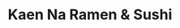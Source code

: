 ---
layout: place
title: Kaen Na Ramen & Sushi
permalink: /california/visalia/kaen-na-ramen-sushi.html
stateAbbr: CA
stateName: California
cityName: Visalia
seo:
  type: restaurant
  links: https://www.kaennaramennsushi.com/
place_id: ChIJlwda5lYplYARVinxirgdEoE
photos:
  - name: >-
      places/ChIJlwda5lYplYARVinxirgdEoE/photos/AeeoHcLN6sj-nsRC4VUjMBdzlRPE-7SL-Lcw_g5uSQ4JR3lNZHZL4dnd9UOjK8oYrJkGdXMSfpBULPu20sRsSezuonrhAqx4y7rKgad9Ua47siuLaykh19Zlh00av7TLxqxD7oZRqbxCC8LjFAA64tACBz_TKclPWHFvGTB1jhYmH42uAG6u0_mPLEKZUqO20T-8hn_7mm4yBi6o3rrEgJiVgTchPPEr3iPGvu2u4I0DbU1KB0UcLz02MPvlhVVI06GoHBsWqfb9anMyTxFQwqIqTFR97-EnOVwP0Ju40W6Cyavduw
    widthPx: 4032
    heightPx: 3024
    authorAttributions:
      - displayName: Kaen Na Ramen & Sushi
        uri: https://maps.google.com/maps/contrib/103428807692980802258
        photoUri: >-
          https://lh3.googleusercontent.com/a-/ALV-UjXwYu7vJZS48bzp70LvfcAwSGH8tlan1UIIl-vjvTv5o5JNsZI=s100-p-k-no-mo
    flagContentUri: >-
      https://www.google.com/local/imagery/report/?cb_client=maps_api_places.places_api&image_key=!1e10!2sAF1QipPMexkbuN9emKCJE1rxyR9eR3voZOnQK_Rsn-Vr&hl=en-US
    googleMapsUri: >-
      https://www.google.com/maps/place//data=!3m4!1e2!3m2!1sAF1QipPMexkbuN9emKCJE1rxyR9eR3voZOnQK_Rsn-Vr!2e10!4m2!3m1!1s0x80952956e65a0797:0x81121db88af12956
  - name: >-
      places/ChIJlwda5lYplYARVinxirgdEoE/photos/AeeoHcLIBoRcQBZ3KL5PQ40cN6d39QB90q_6NzALTkL4mrVpCPlOW-xXQ34an8l9Ex5mfB0z-i5mLEFKuSpN2b6Ysez2aj43wAQL_J9MqJpDo1RbA9c6MIP2zUN_f3j7ei2Atdro6KaWAkUT3ZNSQcZxMo7ss97rhSqQktQXzcXO6myb4X8VXIvfeZCZ9WnQe8A-0z4GvwzW0511CAsT_YDfMuP1mxvMoXBqXLYDj72U7KEn8uszX2E9KYMc0f6Dvotip8FT2Z1r24oLjxy4_ozduxvX-QK2QYjCTeLoJilQgHscxg
    widthPx: 3024
    heightPx: 4032
    authorAttributions:
      - displayName: Kaen Na Ramen & Sushi
        uri: https://maps.google.com/maps/contrib/103428807692980802258
        photoUri: >-
          https://lh3.googleusercontent.com/a-/ALV-UjXwYu7vJZS48bzp70LvfcAwSGH8tlan1UIIl-vjvTv5o5JNsZI=s100-p-k-no-mo
    flagContentUri: >-
      https://www.google.com/local/imagery/report/?cb_client=maps_api_places.places_api&image_key=!1e10!2sAF1QipNI5BdPuPBhWDPJmiZSSw1AZiEakVjqoJZNtekp&hl=en-US
    googleMapsUri: >-
      https://www.google.com/maps/place//data=!3m4!1e2!3m2!1sAF1QipNI5BdPuPBhWDPJmiZSSw1AZiEakVjqoJZNtekp!2e10!4m2!3m1!1s0x80952956e65a0797:0x81121db88af12956
  - name: >-
      places/ChIJlwda5lYplYARVinxirgdEoE/photos/AeeoHcIOlbQFi2SmwtimqIlwC9B8Butp0mqETRB_DznA9YVQH9XQFP3qoFmnEdiFmrAMZ5_f2m02W8YVhHR25FZgntuR9XM8zoTrnG36jA7vZpE3zSu335hi_tQDbw7kasDcJlPElqX2tEZduZzihr9Pgsi4LhREhkt65FMFAHSU47Bt0CHr8beMkbfG8Nt-FZ3uUfQ7u55I0AVpbi5nNfYyXDiIEu2ggk4bsZGpN9KSuzSeZtHeWtSNhpaD0hyigcmqETkblgEhuf7QWj46n5hhJprQ5TQa2bFeycAEBkXsimLAVNJiHuLZSnPWgqyH-i352eFgBD8j0HlrcjWKu2f1QMxiVeJX0duWhdBAVfq7gZJee0lwJQPWbcPZRjtBk3hfjrHaEZUGPkjxEAnOfwaz4bNdQLbEe7kgOTcsMRrq27RgVsqf
    widthPx: 3024
    heightPx: 4032
    authorAttributions:
      - displayName: Jeff
        uri: https://maps.google.com/maps/contrib/112248085949883694345
        photoUri: >-
          https://lh3.googleusercontent.com/a-/ALV-UjW57fJ5OFjryRrzHDYASOgIEL_FCyXWqRjbEOxqg5ok88sBA4gV=s100-p-k-no-mo
    flagContentUri: >-
      https://www.google.com/local/imagery/report/?cb_client=maps_api_places.places_api&image_key=!1e10!2sCIHM0ogKEICAgIDL3pSIoAE&hl=en-US
    googleMapsUri: >-
      https://www.google.com/maps/place//data=!3m4!1e2!3m2!1sCIHM0ogKEICAgIDL3pSIoAE!2e10!4m2!3m1!1s0x80952956e65a0797:0x81121db88af12956
  - name: >-
      places/ChIJlwda5lYplYARVinxirgdEoE/photos/AeeoHcLL--orbA9VcXdZloYPQkSrdtIKYEez-uKNkwY7buQ1JnCsFWLtlOrErOcEFnil6i0Z_K1QJ1PaTEbUWSU9dYGzdcY1h2wERDQq9yVkk-xOBfOqD0M4LCh-VZM5Zm2ZgQHBu8hEbkwkpWYkSez2751mS_CWKlLzvN39VbMeYw6_yCfUfEgJG_7vRC9wXXh-QXmEwtWHhbglJ7TI8x0EAI7nVzq2CSPtQZaJdgrboMKPYeZZFF1lItD3dvqdQ6eScr8wo-E6gjEbtJRoRpfBq5YtCPAufaPPNIEzph3EO-4vu76oKR9FyF7BPgHtFKmey-IYD_WQSnB-Q7SxsopPWEAH6NRzweUP8Ombamfwinu1M8Cii4BPXG42nvXhachoC2-OkM-G57Jnh3v52jqNT1zbG8GILWqOgvNBPbdOylaASzA5
    widthPx: 3024
    heightPx: 4032
    authorAttributions:
      - displayName: Jeff
        uri: https://maps.google.com/maps/contrib/112248085949883694345
        photoUri: >-
          https://lh3.googleusercontent.com/a-/ALV-UjW57fJ5OFjryRrzHDYASOgIEL_FCyXWqRjbEOxqg5ok88sBA4gV=s100-p-k-no-mo
    flagContentUri: >-
      https://www.google.com/local/imagery/report/?cb_client=maps_api_places.places_api&image_key=!1e10!2sCIHM0ogKEICAgIDL3pSI4AE&hl=en-US
    googleMapsUri: >-
      https://www.google.com/maps/place//data=!3m4!1e2!3m2!1sCIHM0ogKEICAgIDL3pSI4AE!2e10!4m2!3m1!1s0x80952956e65a0797:0x81121db88af12956
  - name: >-
      places/ChIJlwda5lYplYARVinxirgdEoE/photos/AeeoHcLD9OL4qTmtnfDklZN3kzTyzv0tSz0tSYxksQdC7yPjRSRxvibMhTYLkI3p-xDm2WuOyBbf4Qdp46JSL3pt10lU7RLLgnPYHzXyHTr0uLqmNoQrZmbQtnUDeTFnBukMLeYlfn_qGgaHrzdJk0clmUnAhVnFnzhXlUlc-A5HLLLhSJADHjY89uA-oOUAm8C-mGeBDO74WqDMb8JBezmPxl6FoquivckbZcbA8mckyf1UNLYBrouCIUWOok0nxMMcOG3VBkgAxKH-WmqhhJ2LQTVwWLJgXYuKAMUvKNx8A_uACsxAqJyY58n3_9h3Q8W3xV2jACfwbA-1wgpfp8uU4_XxHSfGIwUhO8ShRxSGJomqhEdjuu_WMCE_GlPglXKYgLyuGE9ANaKqTAEuvAf8Igey-khunX5yOoq_yhK79fg
    widthPx: 3000
    heightPx: 4000
    authorAttributions:
      - displayName: Liss
        uri: https://maps.google.com/maps/contrib/105795711252847729077
        photoUri: >-
          https://lh3.googleusercontent.com/a-/ALV-UjVvH6oAIjK8llUOHYqONEMCNuoygOMzvXeKIU07CQJOoeKuK2Aa8g=s100-p-k-no-mo
    flagContentUri: >-
      https://www.google.com/local/imagery/report/?cb_client=maps_api_places.places_api&image_key=!1e10!2sCIHM0ogKEICAgIDf6InoOA&hl=en-US
    googleMapsUri: >-
      https://www.google.com/maps/place//data=!3m4!1e2!3m2!1sCIHM0ogKEICAgIDf6InoOA!2e10!4m2!3m1!1s0x80952956e65a0797:0x81121db88af12956
  - name: >-
      places/ChIJlwda5lYplYARVinxirgdEoE/photos/AeeoHcJfmYMhRk3KIA6xyY4kDozl4Uq71yBauF00GoAN8dH7fWmWqD81htRi8Rn4U_XrYXiGuDdPZEEyIloeEUFo3NbUc4iDxpwEMYALEbeQKOUuNLAIgdKiJGVxdYxtJ9yhfI_HBgDnEgySzdNwyKfdsZLLb7tvTi_rdy_3CN9DBS6mo93JTp_SuWF7mkzpYMlXAviGNqnqaQp0CFHa9c3rNudFVfQId2mRtCOmamhQEyqI4F5U255uGU0Q5qEgGcw0uUnuG-ThCUM5cFLu77prYfLbu2-C87rWD0n5b-_9vd1GAkkFJPesB49LpNo0zN0ZmcS2q9woNzDa-zAcl4uYk2dNCHnF_1iNo7zdOE84XMbWEQpVXL_w47ZDbfcxVQodlBDwM_a4m37yqY9Gv2WfMiK-XG32IUTtvuxdUKWR3av6Ig
    widthPx: 4000
    heightPx: 3000
    authorAttributions:
      - displayName: Yer Vang
        uri: https://maps.google.com/maps/contrib/103465827794123694361
        photoUri: >-
          https://lh3.googleusercontent.com/a-/ALV-UjX6zetARfr8j8Ik_mqN4O6r44ElOPwuqy5LTYyc0MpwW0D-S4LL=s100-p-k-no-mo
    flagContentUri: >-
      https://www.google.com/local/imagery/report/?cb_client=maps_api_places.places_api&image_key=!1e10!2sCIHM0ogKEICAgICNgtfIJQ&hl=en-US
    googleMapsUri: >-
      https://www.google.com/maps/place//data=!3m4!1e2!3m2!1sCIHM0ogKEICAgICNgtfIJQ!2e10!4m2!3m1!1s0x80952956e65a0797:0x81121db88af12956
  - name: >-
      places/ChIJlwda5lYplYARVinxirgdEoE/photos/AeeoHcK0IBA2lBqKzjf3i5D2Xr_etVtHRnZudbpHHjPKUe0ydmUm-5MBxJ2LE_wGVvgyr7YjGJSvlY1lr92D3U0f9SNon8_5xr56jcGBsG2pj4scMQlcfsIn_xyHCHtLza002dHIGTb76G0EVKMIdUuGeb_ZOsDHp1aRXZj6O-63EqxkdWH8ktXoq1yBBuyj-HhcfGkratu0eAlPA1qvNI_Sf7WjKNyNTHb7-JtCq4X_q22GjWnLbu9A8E4BRGvxBDt0uk5uIgbm66pK7wLeXlfrKqgnJm0mjjHXPRcsfOBAFSauNQ
    widthPx: 3024
    heightPx: 4032
    authorAttributions:
      - displayName: Kaen Na Ramen & Sushi
        uri: https://maps.google.com/maps/contrib/103428807692980802258
        photoUri: >-
          https://lh3.googleusercontent.com/a-/ALV-UjXwYu7vJZS48bzp70LvfcAwSGH8tlan1UIIl-vjvTv5o5JNsZI=s100-p-k-no-mo
    flagContentUri: >-
      https://www.google.com/local/imagery/report/?cb_client=maps_api_places.places_api&image_key=!1e10!2sAF1QipM5H1jOiZhfW4LR-WaQNpD_hcA8XoWAR-oBTrct&hl=en-US
    googleMapsUri: >-
      https://www.google.com/maps/place//data=!3m4!1e2!3m2!1sAF1QipM5H1jOiZhfW4LR-WaQNpD_hcA8XoWAR-oBTrct!2e10!4m2!3m1!1s0x80952956e65a0797:0x81121db88af12956
  - name: >-
      places/ChIJlwda5lYplYARVinxirgdEoE/photos/AeeoHcIsZkzh9BcBs6YF0pS-gVDje2CC2BKUQC8n7tM0gQlBFfTg75-hIRx8-h8RAaoNxkx3q9Vb6BSVA-Gjoi6gMSadPkFcGPheIWN1xGZ4wZfTG22iiM8boBJsaYSBH-HS2lSQf5a6GCUj98-zu73ScjJ4fibAERuJ4GYxxpSE9-bvajreDk41ycLkUnfhkOOD-l5EuD0oscYPLyptTQVtAkLz8y-FAa5w41ec4-e_Qc5-zlYHGsgwxuISl8pBZ-2m46O4scmeUMJQ0YT9jM1xjxOoTgQILZe2MRYwfkBO1h0sFw
    widthPx: 4032
    heightPx: 3024
    authorAttributions:
      - displayName: Kaen Na Ramen & Sushi
        uri: https://maps.google.com/maps/contrib/103428807692980802258
        photoUri: >-
          https://lh3.googleusercontent.com/a-/ALV-UjXwYu7vJZS48bzp70LvfcAwSGH8tlan1UIIl-vjvTv5o5JNsZI=s100-p-k-no-mo
    flagContentUri: >-
      https://www.google.com/local/imagery/report/?cb_client=maps_api_places.places_api&image_key=!1e10!2sAF1QipPEfl0nXXImfPBlc32rWsUv6Y5cY4BxeBJalPr3&hl=en-US
    googleMapsUri: >-
      https://www.google.com/maps/place//data=!3m4!1e2!3m2!1sAF1QipPEfl0nXXImfPBlc32rWsUv6Y5cY4BxeBJalPr3!2e10!4m2!3m1!1s0x80952956e65a0797:0x81121db88af12956
  - name: >-
      places/ChIJlwda5lYplYARVinxirgdEoE/photos/AeeoHcLRZv_2ry2Cc_sMQ164dfdRRckTp5grqMmdm4DyCtRra3usptpqw9XT2BNF7x0bh69RTrNsVZCz896_W7aUCPHaUtXNK0UP5030xo7ubVjGD4XLkrDl9sQ3EvnlP4v9QC3UHDn_2aSB4bpox201jCtsw_D7Vp4qlY07mciTSLJjOnx-GHqy3DYjGfBXMD9ehZQKfXzZRM2o4CNYwhzUZlPbwgbEPcdmQJpOsPg_Cq-oIAieDRq3npmIOp255glbf2B9bQ5qDrW3kHb0PyVMZbX6fZCkB1TseoK-_l_x1dNUNvWOhWEBmZfwAyEgjW7px2xTIEZ03PfdmgbbNlVkkmYyDHS1dnE4Zl6wp_NXvNda3fCZc7Fs5sm0C1wXO0R-xzDMRX31RPSjsx1fTzI264xebvgGvozf0lBUJYEOZin7ug
    widthPx: 4032
    heightPx: 3024
    authorAttributions:
      - displayName: Jarrad Smith
        uri: https://maps.google.com/maps/contrib/113041017693188595981
        photoUri: >-
          https://lh3.googleusercontent.com/a/ACg8ocKnipVySjYxJXY8qhBUketJ-OYPqa_sDf7XaSPgqdiRHu9NjlE=s100-p-k-no-mo
    flagContentUri: >-
      https://www.google.com/local/imagery/report/?cb_client=maps_api_places.places_api&image_key=!1e10!2sCIHM0ogKEICAgIDh-8CLOw&hl=en-US
    googleMapsUri: >-
      https://www.google.com/maps/place//data=!3m4!1e2!3m2!1sCIHM0ogKEICAgIDh-8CLOw!2e10!4m2!3m1!1s0x80952956e65a0797:0x81121db88af12956
  - name: >-
      places/ChIJlwda5lYplYARVinxirgdEoE/photos/AeeoHcJZxU8ou3kdX-YlzB9bnXnmX1IzWRv1qO1i8Y7QDaxRapYTH2HdIweEw7NToC04T0JAEXDliY3o2TVlWlMM6MEUyY1ZBsHAJytoHVBw4dmFJBRgkjEGIomgwUxE0TzXeZ287ydmPWDRhn3ZA-npAh69qOPZR5k_aTfee5KlwuBnQxNbDA-OzsNmvZiAK7bRMKw02Md0FlsDxqUTyt__GlVGK_1qYOp3yDydRokQvTBI5p_vdhpy4OLp7B8LRecGuWL9V5dVS99a_fuBWVREm0dgxaXEB59UxVp4AfRUT5Cu9n_Dl7CouR2n4GqLpbtRRJEsWljAvkwx3-_N9z1o6HrhqlAmTIFRjsSJA22IPn-TKcM5-2Tyf02JKs_oacPCZUwBM9dvev6Oyi7xy6O64-M9L8yLxkxazUyp6DKEQoYu-w
    widthPx: 4032
    heightPx: 3024
    authorAttributions:
      - displayName: Malia Chow
        uri: https://maps.google.com/maps/contrib/116872493140378429354
        photoUri: >-
          https://lh3.googleusercontent.com/a-/ALV-UjUwP3y2JCe4xxABgWrpBBfoehHeqF-TmP2NOy_yZ-yxo1aogCg9=s100-p-k-no-mo
    flagContentUri: >-
      https://www.google.com/local/imagery/report/?cb_client=maps_api_places.places_api&image_key=!1e10!2sCIHM0ogKEICAgICG-IGeRQ&hl=en-US
    googleMapsUri: >-
      https://www.google.com/maps/place//data=!3m4!1e2!3m2!1sCIHM0ogKEICAgICG-IGeRQ!2e10!4m2!3m1!1s0x80952956e65a0797:0x81121db88af12956
address: 3109 W Noble Ave, Visalia, CA 93277, USA
street: 3109 W Noble Ave
city: Visalia
state: CA
zip: '93277'
country: USA
neighborhood: null
latitude: '36.326510'
longitude: '-119.326519'
accessibility_options:
  wheelchairAccessibleParking: true
  wheelchairAccessibleEntrance: true
  wheelchairAccessibleRestroom: true
  wheelchairAccessibleSeating: true
business_status: OPERATIONAL
name: Kaen Na Ramen & Sushi
google_maps_links:
  directionsUri: >-
    https://www.google.com/maps/dir//''/data=!4m7!4m6!1m1!4e2!1m2!1m1!1s0x80952956e65a0797:0x81121db88af12956!3e0
  placeUri: https://maps.google.com/?cid=9300528858915744086
  writeAReviewUri: >-
    https://www.google.com/maps/place//data=!4m3!3m2!1s0x80952956e65a0797:0x81121db88af12956!12e1
  reviewsUri: >-
    https://www.google.com/maps/place//data=!4m4!3m3!1s0x80952956e65a0797:0x81121db88af12956!9m1!1b1
  photosUri: >-
    https://www.google.com/maps/place//data=!4m3!3m2!1s0x80952956e65a0797:0x81121db88af12956!10e5
primary_type: Restaurant
opening_hours:
  regular: null
  current: null
secondary_opening_hours:
  regular:
    weekdayDescriptions: null
    type: null
  current:
    weekdayDescriptions: null
    type: null
phone: (559) 372-7023
price_level: PRICE_LEVEL_MODERATE
price_range: $10 &ndash; $20
rating: '4.7'
rating_count: 0
website: https://www.kaennaramennsushi.com/
description: >-
  Explore Kaen Na Ramen & Sushi in Visalia, CA$$$Kaen Na Ramen & Sushi in
  Visalia, California, provides a welcoming spot for enjoying fresh Japanese
  dishes in a laid-back setting. This restaurant specializes in flavorful ramen
  and creative sushi rolls, making it a go-to choice for anyone seeking
  authentic Asian-inspired meals in the area. With options like hearty broths
  and artfully prepared rolls, it's designed to cater to a variety of tastes
  while offering convenient accessibility features for all diners. The
  atmosphere emphasizes comfort and quality, perfect for a casual meal or
  gathering with friends, and it's easily one of the top sushi restaurants near
  me for those exploring local Japanese cuisine.
generative_summary: >-
  Explore Kaen Na Ramen & Sushi in Visalia, CA$$$Kaen Na Ramen & Sushi in
  Visalia, California, provides a welcoming spot for enjoying fresh Japanese
  dishes in a laid-back setting. This restaurant specializes in flavorful ramen
  and creative sushi rolls, making it a go-to choice for anyone seeking
  authentic Asian-inspired meals in the area. With options like hearty broths
  and artfully prepared rolls, it's designed to cater to a variety of tastes
  while offering convenient accessibility features for all diners. The
  atmosphere emphasizes comfort and quality, perfect for a casual meal or
  gathering with friends, and it's easily one of the top sushi restaurants near
  me for those exploring local Japanese cuisine.
generative_disclosure: Summarized by AI using the Grok-3-Mini model.
reviews:
  - name: >-
      places/ChIJlwda5lYplYARVinxirgdEoE/reviews/ChZDSUhNMG9nS0VJQ0FnSURmNklub0dBEAE
    relativePublishTimeDescription: 3 months ago
    rating: 5
    text:
      text: >-
        A hidden gem in Visalia. The Food was amazing. I would recommend making
        a reservation because this place gets packed.
      languageCode: en
    originalText:
      text: >-
        A hidden gem in Visalia. The Food was amazing. I would recommend making
        a reservation because this place gets packed.
      languageCode: en
    authorAttribution:
      displayName: Liss
      uri: https://www.google.com/maps/contrib/105795711252847729077/reviews
      photoUri: >-
        https://lh3.googleusercontent.com/a-/ALV-UjVvH6oAIjK8llUOHYqONEMCNuoygOMzvXeKIU07CQJOoeKuK2Aa8g=s128-c0x00000000-cc-rp-mo-ba4
    publishTime: '2025-01-05T05:11:56.813534Z'
    flagContentUri: >-
      https://www.google.com/local/review/rap/report?postId=ChZDSUhNMG9nS0VJQ0FnSURmNklub0dBEAE&d=17924085&t=1
    googleMapsUri: >-
      https://www.google.com/maps/reviews/data=!4m6!14m5!1m4!2m3!1sChZDSUhNMG9nS0VJQ0FnSURmNklub0dBEAE!2m1!1s0x80952956e65a0797:0x81121db88af12956
  - name: >-
      places/ChIJlwda5lYplYARVinxirgdEoE/reviews/ChZDSUhNMG9nS0VJQ0FnSUN4dk91cFF3EAE
    relativePublishTimeDescription: a month ago
    rating: 2
    text:
      text: >-
        2-15-25 This is an update❗️ service has went down waiting for a table
        and a couple just walks in front of us and she noticed us there before
        but gave them the table and it was a regular table their reservation
        tables has a placard on it this is how you get identified a reservation
        table and not a regular table tried also calling for a reservation for a
        table and no one have an answer for the last 20 minutes if this is going
        to be there common service then most like you were going to have to go
        somewhere else I will not stand for this been a while before I gave a 5
        out of five but it was well worth it we spend a total of $90 and every
        cent was worth it the pictures I'm putting up was very good I believe
        the soup could not use the corn cuz it would overpower it but overall
        taste the flavor of the food and I have travel to Nevada Arizona New
        Mexico Texas Eamon been to the Fresno volcano Style seafood Japanese
        style and I paid close to $235 and this place out beat that and don't
        forget to try the sake my favorite is the peach cold and I know it's
        usually serve hot but I like it cold
      languageCode: en
    originalText:
      text: >-
        2-15-25 This is an update❗️ service has went down waiting for a table
        and a couple just walks in front of us and she noticed us there before
        but gave them the table and it was a regular table their reservation
        tables has a placard on it this is how you get identified a reservation
        table and not a regular table tried also calling for a reservation for a
        table and no one have an answer for the last 20 minutes if this is going
        to be there common service then most like you were going to have to go
        somewhere else I will not stand for this been a while before I gave a 5
        out of five but it was well worth it we spend a total of $90 and every
        cent was worth it the pictures I'm putting up was very good I believe
        the soup could not use the corn cuz it would overpower it but overall
        taste the flavor of the food and I have travel to Nevada Arizona New
        Mexico Texas Eamon been to the Fresno volcano Style seafood Japanese
        style and I paid close to $235 and this place out beat that and don't
        forget to try the sake my favorite is the peach cold and I know it's
        usually serve hot but I like it cold
      languageCode: en
    authorAttribution:
      displayName: Brian Gutierrez
      uri: https://www.google.com/maps/contrib/110749165566516653458/reviews
      photoUri: >-
        https://lh3.googleusercontent.com/a-/ALV-UjWd6mVrrvFk26fgYQuATDzRC8x_nQDt1ER6Zmb_EawmUEJwV8dT7A=s128-c0x00000000-cc-rp-mo-ba4
    publishTime: '2025-02-16T02:25:46.920574Z'
    flagContentUri: >-
      https://www.google.com/local/review/rap/report?postId=ChZDSUhNMG9nS0VJQ0FnSUN4dk91cFF3EAE&d=17924085&t=1
    googleMapsUri: >-
      https://www.google.com/maps/reviews/data=!4m6!14m5!1m4!2m3!1sChZDSUhNMG9nS0VJQ0FnSUN4dk91cFF3EAE!2m1!1s0x80952956e65a0797:0x81121db88af12956
  - name: >-
      places/ChIJlwda5lYplYARVinxirgdEoE/reviews/ChZDSUhNMG9nS0VJQ0FnSUN0OExUMUh3EAE
    relativePublishTimeDescription: a year ago
    rating: 5
    text:
      text: >-
        Went with my partner and the food was pretty good! The broth was great,
        the noodles were thick, and the toppings hit the spot. I would only say
        that the egg could use being marinated and soft-boiled as opposed to
        simply hard-boiled, but that didn't dampen my appreciation of the yummy
        ramen. It hit the spot and I would 100% come back again when I'm in the
        area.
      languageCode: en
    originalText:
      text: >-
        Went with my partner and the food was pretty good! The broth was great,
        the noodles were thick, and the toppings hit the spot. I would only say
        that the egg could use being marinated and soft-boiled as opposed to
        simply hard-boiled, but that didn't dampen my appreciation of the yummy
        ramen. It hit the spot and I would 100% come back again when I'm in the
        area.
      languageCode: en
    authorAttribution:
      displayName: Hugo Lino
      uri: https://www.google.com/maps/contrib/100070829570695467975/reviews
      photoUri: >-
        https://lh3.googleusercontent.com/a-/ALV-UjW_asAxbewD0zOLN1gYdNJo-hz03BMITN7f4ZgAB7ChHdkiREpy=s128-c0x00000000-cc-rp-mo-ba4
    publishTime: '2024-01-28T07:36:59.498082Z'
    flagContentUri: >-
      https://www.google.com/local/review/rap/report?postId=ChZDSUhNMG9nS0VJQ0FnSUN0OExUMUh3EAE&d=17924085&t=1
    googleMapsUri: >-
      https://www.google.com/maps/reviews/data=!4m6!14m5!1m4!2m3!1sChZDSUhNMG9nS0VJQ0FnSUN0OExUMUh3EAE!2m1!1s0x80952956e65a0797:0x81121db88af12956
  - name: >-
      places/ChIJlwda5lYplYARVinxirgdEoE/reviews/ChZDSUhNMG9nS0VJQ0FnSURMM3BTSVFBEAE
    relativePublishTimeDescription: 9 months ago
    rating: 5
    text:
      text: >-
        Got sushi and Ramen. My wife and I both loved our ramen. The sushi was
        also so good. Everything was perfectly crafted. Was very busy and still
        the servers were attentive and so friendly.
      languageCode: en
    originalText:
      text: >-
        Got sushi and Ramen. My wife and I both loved our ramen. The sushi was
        also so good. Everything was perfectly crafted. Was very busy and still
        the servers were attentive and so friendly.
      languageCode: en
    authorAttribution:
      displayName: Jeff
      uri: https://www.google.com/maps/contrib/112248085949883694345/reviews
      photoUri: >-
        https://lh3.googleusercontent.com/a-/ALV-UjW57fJ5OFjryRrzHDYASOgIEL_FCyXWqRjbEOxqg5ok88sBA4gV=s128-c0x00000000-cc-rp-mo
    publishTime: '2024-06-28T00:26:11.565960Z'
    flagContentUri: >-
      https://www.google.com/local/review/rap/report?postId=ChZDSUhNMG9nS0VJQ0FnSURMM3BTSVFBEAE&d=17924085&t=1
    googleMapsUri: >-
      https://www.google.com/maps/reviews/data=!4m6!14m5!1m4!2m3!1sChZDSUhNMG9nS0VJQ0FnSURMM3BTSVFBEAE!2m1!1s0x80952956e65a0797:0x81121db88af12956
  - name: >-
      places/ChIJlwda5lYplYARVinxirgdEoE/reviews/ChdDSUhNMG9nS0VJQ0FnSUNUME5HXzFRRRAB
    relativePublishTimeDescription: 11 months ago
    rating: 5
    text:
      text: >-
        I really love their Ramen! It’s superrrrrrr flavorful and delicious! I
        also enjoy their sushi but I go here mainly for their Ramen. Pick up is
        SUPER fast. No long waiting. Overall I absolutely love their ramen. I
        give it a 5/5. My partner got a rice bowl and he gave it a 3/10…but hey
        this is my review not his🤣

        Customer service is great and staff is super friendly and welcoming!


        Give them a shot yourself if your looking for some tasty quick ramen.🙏
      languageCode: en
    originalText:
      text: >-
        I really love their Ramen! It’s superrrrrrr flavorful and delicious! I
        also enjoy their sushi but I go here mainly for their Ramen. Pick up is
        SUPER fast. No long waiting. Overall I absolutely love their ramen. I
        give it a 5/5. My partner got a rice bowl and he gave it a 3/10…but hey
        this is my review not his🤣

        Customer service is great and staff is super friendly and welcoming!


        Give them a shot yourself if your looking for some tasty quick ramen.🙏
      languageCode: en
    authorAttribution:
      displayName: Missy Ruiz
      uri: https://www.google.com/maps/contrib/106161589763669534166/reviews
      photoUri: >-
        https://lh3.googleusercontent.com/a-/ALV-UjXTYHR2PCcx9sJja-Of7XS4gnBKZ1O_i1lK7UhVwAn6sd9ZDZyT=s128-c0x00000000-cc-rp-mo-ba2
    publishTime: '2024-05-10T01:45:59.993627Z'
    flagContentUri: >-
      https://www.google.com/local/review/rap/report?postId=ChdDSUhNMG9nS0VJQ0FnSUNUME5HXzFRRRAB&d=17924085&t=1
    googleMapsUri: >-
      https://www.google.com/maps/reviews/data=!4m6!14m5!1m4!2m3!1sChdDSUhNMG9nS0VJQ0FnSUNUME5HXzFRRRAB!2m1!1s0x80952956e65a0797:0x81121db88af12956
review_summary: >-
  Customer Feedback Highlights$$$Visitors often rave about the tasty ramen and
  sushi at this spot, noting how the bold flavors and well-crafted dishes make
  for a satisfying meal. Many folks appreciate the friendly service and inviting
  vibe, which keeps the experience enjoyable even when things get busy. While
  most feedback highlights the quick pickup and attentive staff, a few mentions
  suggest that reservations can help avoid any wait times during peak hours.
  Overall, it's clear that this place stands out as a reliable option for
  Japanese food lovers, with the majority of comments leaning positive and
  encouraging repeat visits. If you're hunting for great sushi places near me,
  it's worth checking out for its solid reputation in delivering delicious,
  well-balanced options.
review_disclosure: Summarized by AI using the Grok-3-Mini model.
parking_options:
  freeParkingLot: true
  freeStreetParking: true
  valetParking: false
payment_options:
  acceptsCreditCards: true
  acceptsDebitCards: true
  acceptsCashOnly: false
  acceptsNfc: true
allow_dogs: null
curbside_pickup: null
delivery: true
dine_in: true
good_for_children: true
good_for_groups: true
good_for_sports: false
live_music: false
menu_for_children: null
outdoor_seating: false
reservable: true
restroom: true
serves_beer: true
serves_breakfast: null
serves_brunch: null
serves_cocktails: null
serves_coffee: null
serves_dinner: true
serves_dessert: true
serves_lunch: true
serves_vegetarian_food: true
serves_wine: true
takeout: true
update_category: pro
places_description: null

---